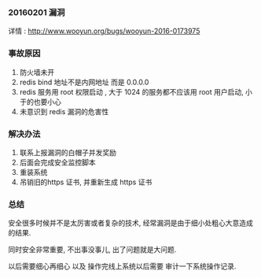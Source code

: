 ### 20160201 漏洞

详情 : http://www.wooyun.org/bugs/wooyun-2016-0173975

### 事故原因
1. 防火墙未开
2. redis bind 地址不是内网地址 而是 0.0.0.0
3. redis 服务用 root 权限启动 , 大于 1024 的服务都不应该用 root 用户启动, 小于的也要小心
4. 未意识到 redis 漏洞的危害性 

### 解决办法
1. 联系上报漏洞的白帽子并发奖励 
2. 后面会完成安全监控脚本 
3. 重装系统
4. 吊销旧的https 证书, 并重新生成 https 证书

### 总结 

安全很多时候并不是太厉害或者复杂的技术, 经常漏洞是由于细小处粗心大意造成的结果.

同时安全非常重要, 不出事没事儿, 出了问题就是大问题.

以后需要细心再细心 以及 操作完线上系统以后需要 审计一下系统操作记录.
